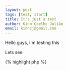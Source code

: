 ```yaml
---
layout: post
tags: [test, start]
title: It's just a test
author: Kinn Coelho Julião
email: kinncj@gmail.com
---
```

Hello guys, i'm testing this

Lets see

{% highlight php %}
<?php
  class Test{
   public function __construct(){
        echo "Hello Guys";
    }
  }
  $t = new Test;
{% endhighlight %}
Done?
Done!
